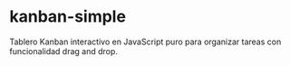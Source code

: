 # kanban-simple
Tablero Kanban interactivo en JavaScript puro para organizar tareas con funcionalidad drag and drop.
